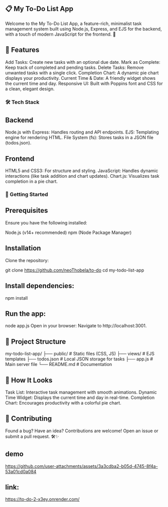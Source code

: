 ﻿
## 📋 My To-Do List App

Welcome to the My To-Do List App, a feature-rich, minimalist task management system built using Node.js, Express, and EJS for the backend, with a touch of modern JavaScript for the frontend. 🎉

## 🌟 Features

Add Tasks: Create new tasks with an optional due date.
Mark as Complete: Keep track of completed and pending tasks.
Delete Tasks: Remove unwanted tasks with a single click.
Completion Chart: A dynamic pie chart displays your productivity.
Current Time & Date: A friendly widget shows the current time and day.
Responsive UI: Built with Poppins font and CSS for a clean, elegant design.

### 🛠️ Tech Stack

## Backend

Node.js with Express: Handles routing and API endpoints.
EJS: Templating engine for rendering HTML.
File System (fs): Stores tasks in a JSON file (todos.json).

## Frontend

HTML5 and CSS3: For structure and styling.
JavaScript: Handles dynamic interactions (like task addition and chart updates).
Chart.js: Visualizes task completion in a pie chart.

### 🚀 Getting Started

## Prerequisites

Ensure you have the following installed:

Node.js (v14+ recommended)
npm (Node Package Manager)

## Installation
Clone the repository:

git clone https://github.com/neoThobela/to-do
cd my-todo-list-app

## Install dependencies:
npm install

## Run the app:
node app.js
Open in your browser: Navigate to http://localhost:3001.

## 📁 Project Structure


my-todo-list-app/
├── public/                # Static files (CSS, JS)
├── views/                 # EJS templates
├── todos.json             # Local JSON storage for tasks
├── app.js                 # Main server file
└── README.md              # Documentation

## 🎨 How It Looks

Task List: Interactive task management with smooth animations.
Dynamic Time Widget: Displays the current time and day in real-time.
Completion Chart: Encourages productivity with a colorful pie chart.


## 🤝 Contributing

Found a bug? Have an idea? Contributions are welcome! Open an issue or submit a pull request. 🛠️✨


## demo

https://github.com/user-attachments/assets/3a3cdba2-b05d-4745-8f4a-53a01cd0a084

 
 
 
## link:

https://to-do-2-x3ey.onrender.com/
